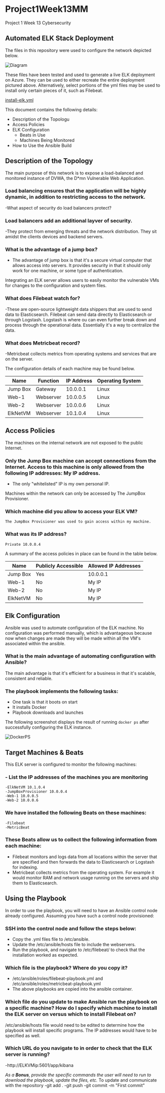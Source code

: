 # Project1Week13MM
Project 1 Week 13 Cybersecurity 
## Automated ELK Stack Deployment

The files in this repository were used to configure the network depicted below.

![Diagram](https://github.com/marysiamack/Project1Week13MM/blob/main/Diagrams/Project%201%20Network%20Diagram.png/?raw=true "Diagram")

These files have been tested and used to generate a live ELK deployment on Azure. They can be used to either recreate the entire deployment pictured above. Alternatively, select portions of the yml files may be used to install only certain pieces of it, such as Filebeat.

 [install-elk.yml](https://github.com/marysiamack/Project1Week13MM/blob/main/Ansible/install-elk.yml)
 
This document contains the following details:
- Description of the Topologu
- Access Policies
- ELK Configuration
  - Beats in Use
  - Machines Being Monitored
- How to Use the Ansible Build


## Description of the Topology

The main purpose of this network is to expose a load-balanced and monitored instance of DVWA, the D*mn Vulnerable Web Application.

### Load balancing ensures that the application will be highly dynamic, in addition to restricting access to the network.
 -What aspect of security do load balancers protect? 
### Load balancers add an additional layver of security. 
 -They protect from emerging threats and the network distribution. They sit amidst the clients devices and backend servers. 
### What is the advantage of a jump box?
 - The advantage of jump box is that it's a secure virtual computer that allows access into servers. It provides security in that it should only work for one machine, or some type of authentication.

Integrating an ELK server allows users to easily monitor the vulnerable VMs for changes to the configuration and system files.
### What does Filebeat watch for? 
  -These are open-source lightweight data shippers that are used to send data to Elasticsearch. Filebeat can send data directly to Elasticsearch or through Logstash. Logstash is where ou can even further break down and process through the operational data. Essentially it's a way to centralize the data.
### What does Metricbeat record? 
  -Metricbeat collects metrics from operating systems and services that are on the server. 

The configuration details of each machine may be found below.


| Name     | Function | IP Address | Operating System |
|----------|----------|------------|------------------|
| Jump Box | Gateway  | 10.0.0.1   | Linux            |
| Web-1    | Webserver| 10.0.0.5   | Linux            |
| Web-2    | Webserver| 10.0.0.6   | Linux            |
| ElkNetVM | Webserver| 10.1.0.4   | Linux            |

## Access Policies

The machines on the internal network are not exposed to the public Internet. 

### Only the Jump Box machine can accept connections from the Internet. Access to this machine is only allowed from the following IP addresses: My IP address. 
- The only "whitelisted" IP is my own personal IP. 

Machines within the network can only be accessed by The JumpBox Provisioner.
### Which machine did you allow to access your ELK VM? 
    The JumpBox Provisioner was used to gain access within my machine. 
### What was its IP address? 
    Private 10.0.0.4

A summary of the access policies in place can be found in the table below.

| Name     | Publicly Accessible | Allowed IP Addresses |
|----------|---------------------|----------------------|
| Jump Box | Yes                 | 10.0.0.1             |
| Web-1    | No                  | My IP                |
| Web-2    | No                  | My IP                |
| ElkNetVM | No                  | My IP                |

## Elk Configuration

Ansible was used to automate configuration of the ELK machine. No configuration was performed manually, which is advantageous because now when changes are made they will be made within all the VM's associated within the ansible. 

### What is the main advantage of automating configuration with Ansible? 
The main advantage is that it's efficient for a business in that it's scalable, consistent and reliable.

### The playbook implements the following tasks:
- One task is that it boots on start 
- It installs Docker 
- Playbook downloads and launches 

The following screenshot displays the result of running `docker ps` after successfully configuring the ELK instance.

![DockerPS](https://github.com/marysiamack/Project1Week13MM/blob/main/Images/DockerPS.png "DockerPS")

## Target Machines & Beats
This ELK server is configured to monitor the following machines:
### - List the IP addresses of the machines you are monitoring
    -ElkNetVM 10.1.0.4
    -JumpBoxProvisioner 10.0.0.4
    -Web-1 10.0.0.5
    -Web-2 10.0.0.6

### We have installed the following Beats on these machines:
    -Filebeat
    -MetricBeat

### These Beats allow us to collect the following information from each machine:
  - Filebeat monitors and logs data from all locations within the server that are specified and then forwards the data to Elasticsearch or Logstash for indexing. 
  - Metricbeat collects metrics from the operating system. For example it would monitor RAM and network usage running on the servers and ship them to Elasticsearch. 

## Using the Playbook
In order to use the playbook, you will need to have an Ansible control node already configured. Assuming you have such a control node provisioned: 

### SSH into the control node and follow the steps below:
  - Copy the .yml files file to /etc/ansible.
  - Update the /etc/ansible/hosts file to include the webservers.
  - Run the playbook, and navigate to /etc/filebeat/ to check that the installation worked as expected.

### Which file is the playbook? Where do you copy it?
   - /etc/ansible/roles/filebeat-playbook.yml and /etc/ansible/roles/metricbeat-playbook.yml
   - The above playbooks are copied into the ansible container.
### Which file do you update to make Ansible run the playbook on a specific machine? How do I specify which machine to install the ELK server on versus which to install Filebeat on? 
   /etc/ansible/hosts file would need to be edited to determine how the playbook will install specific programs. The IP addresses would have to be specified as well. 
### Which URL do you navigate to in order to check that the ELK server is running?
   -http://ELKVMip:5601/app/kibana

_As a **Bonus**, provide the specific commands the user will need to run to download the playbook, update the files, etc._
 To update and communicate with the repository 
 -git add .
 -git push
 -git commit -m "First commit"
